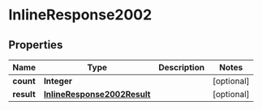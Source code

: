 # InlineResponse2002

## Properties
Name | Type | Description | Notes
------------ | ------------- | ------------- | -------------
**count** | **Integer** |  |  [optional]
**result** | [**InlineResponse2002Result**](InlineResponse2002Result.md) |  |  [optional]

